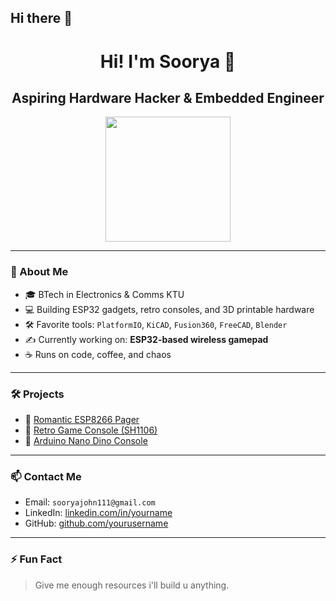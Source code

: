 ## Hi there 👋


<h1 align="center">Hi! I'm Soorya 👋</h1>
<h2 align="center">Aspiring Hardware Hacker & Embedded Engineer</h2>

<p align="center">
<img src="https://media.giphy.com/media/f3iwJFOVOwuy7K6FFw/giphy.gif" height="200">

</p>

---

### 🧠 About Me
- 🎓 BTech in Electronics & Comms KTU
- 💻 Building ESP32 gadgets, retro consoles, and 3D printable hardware
- 🛠️ Favorite tools: `PlatformIO`, `KiCAD`, `Fusion360`, `FreeCAD`, `Blender`
- ✍️ Currently working on: **ESP32-based wireless gamepad**
- ☕ Runs on code, coffee, and chaos

---

### 🛠️ Projects
- 🔹 [Romantic ESP8266 Pager](https://github.com/your-repo-link)
- 🔹 [Retro Game Console (SH1106)](https://github.com/your-repo-link)
- 🔹 [Arduino Nano Dino Console](https://github.com/your-repo-link)

---

### 📫 Contact Me
- Email: `sooryajohn111@gmail.com`
- LinkedIn: [linkedin.com/in/yourname](https://linkedin.com/in/yourname)
- GitHub: [github.com/yourusername](https://github.com/yourusername)

---

### ⚡ Fun Fact
> Give me enough resources i'll build u anything.

